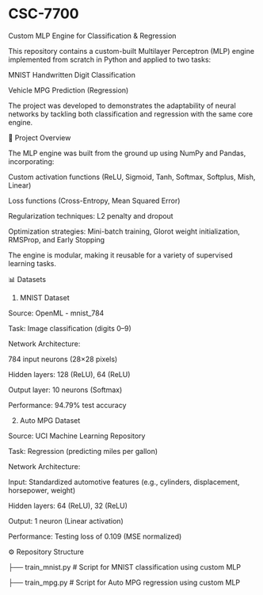 # CSC-7700
Custom MLP Engine for Classification & Regression

This repository contains a custom-built Multilayer Perceptron (MLP) engine implemented from scratch in Python and applied to two tasks:

MNIST Handwritten Digit Classification

Vehicle MPG Prediction (Regression)

The project was developed to demonstrates the adaptability of neural networks by tackling both classification and regression with the same core engine.

📌 Project Overview

The MLP engine was built from the ground up using NumPy and Pandas, incorporating:

Custom activation functions (ReLU, Sigmoid, Tanh, Softmax, Softplus, Mish, Linear)

Loss functions (Cross-Entropy, Mean Squared Error)

Regularization techniques: L2 penalty and dropout

Optimization strategies: Mini-batch training, Glorot weight initialization, RMSProp, and Early Stopping

The engine is modular, making it reusable for a variety of supervised learning tasks.

📊 Datasets
1. MNIST Dataset

Source: OpenML - mnist_784

Task: Image classification (digits 0–9)

Network Architecture:

784 input neurons (28×28 pixels)

Hidden layers: 128 (ReLU), 64 (ReLU)

Output layer: 10 neurons (Softmax)

Performance: 94.79% test accuracy

2. Auto MPG Dataset

Source: UCI Machine Learning Repository

Task: Regression (predicting miles per gallon)

Network Architecture:

Input: Standardized automotive features (e.g., cylinders, displacement, horsepower, weight)

Hidden layers: 64 (ReLU), 32 (ReLU)

Output: 1 neuron (Linear activation)

Performance: Testing loss of 0.109 (MSE normalized)

⚙️ Repository Structure

├── train_mnist.py        # Script for MNIST classification using custom MLP

├── train_mpg.py          # Script for Auto MPG regression using custom MLP



